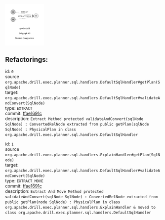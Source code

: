 <img src=subgraph_atomic_0.svg width=25%>

## Refactorings:

id: `0`\
source `org.apache.drill.exec.planner.sql.handlers.DefaultSqlHandler#getPlan(SqlNode)`\
target: `org.apache.drill.exec.planner.sql.handlers.DefaultSqlHandler#validateAndConvert(SqlNode)`\
type: `EXTRACT`\
commit: [ffae1691c](https://github.com/apache/drill/commit/ffae1691c0cd526ed1095fbabbc0855d016790d7)\
description: `Extract Method protected validateAndConvert(sqlNode SqlNode) : ConvertedRelNode extracted from public getPlan(sqlNode SqlNode) : PhysicalPlan in class org.apache.drill.exec.planner.sql.handlers.DefaultSqlHandler`

id: `1`\
source `org.apache.drill.exec.planner.sql.handlers.ExplainHandler#getPlan(SqlNode)`\
target: `org.apache.drill.exec.planner.sql.handlers.DefaultSqlHandler#validateAndConvert(SqlNode)`\
type: `EXTRACT_MOVE`\
commit: [ffae1691c](https://github.com/apache/drill/commit/ffae1691c0cd526ed1095fbabbc0855d016790d7)\
description: `Extract And Move Method protected validateAndConvert(sqlNode SqlNode) : ConvertedRelNode extracted from public getPlan(node SqlNode) : PhysicalPlan in class org.apache.drill.exec.planner.sql.handlers.ExplainHandler & moved to class org.apache.drill.exec.planner.sql.handlers.DefaultSqlHandler`

